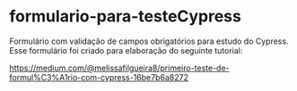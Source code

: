 # formulario-para-testeCypress
Formulário com validação de campos obrigatórios para estudo do Cypress.
Esse formulário foi criado para elaboração do seguinte tutorial:

https://medium.com/@melissafilgueira8/primeiro-teste-de-formul%C3%A1rio-com-cypress-16be7b6a8272
